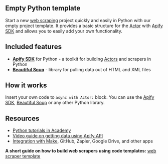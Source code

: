 ## Empty Python template

Start a new [web scraping](https://apify.com/web-scraping) project quickly and easily in Python with our empty project template. It provides a basic structure for the [Actor](https://apify.com/actors) with [Apify SDK](https://docs.apify.com/sdk/python/) and allows you to easily add your own functionality.

## Included features

- **[Apify SDK](https://docs.apify.com/sdk/python/)** for Python - a toolkit for building [Actors](https://apify.com/actors) and scrapers in Python
- **[Beautiful Soup](https://www.crummy.com/software/BeautifulSoup/bs4/doc/)** - library for pulling data out of HTML and XML files

## How it works

Insert your own code to `async with Actor:` block. You can use the [Apify SDK](https://docs.apify.com/sdk/python/), [Beautiful Soup](https://www.crummy.com/software/BeautifulSoup/bs4/doc/) or any other Python library.

## Resources

- [Python tutorials in Academy](https://docs.apify.com/academy/python)
- [Video guide on getting data using Apify API](https://www.youtube.com/watch?v=ViYYDHSBAKM)
- [Integration with Make](https://apify.com/integrations), GitHub, Zapier, Google Drive, and other apps

**A short guide on how to build web scrapers using code templates:**
[web scraper template](https://www.youtube.com/watch?v=u-i-Korzf8w)
